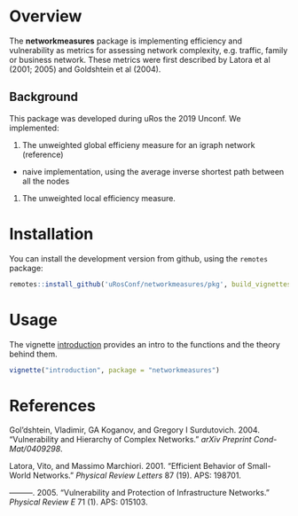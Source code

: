 
Overview
========

The **networkmeasures** package is implementing efficiency and vulnerability as metrics for assessing network complexity, e.g. traffic, family or business network. These metrics were first described by Latora et al (2001; 2005) and Goldshtein et al (2004).

Background
----------

This package was developed during uRos the 2019 Unconf. We implemented:

1.  The unweighted global efficieny measure for an igraph network (reference)

-   naive implementation, using the average inverse shortest path between all the nodes

1.  The unweighted local efficiency measure.

Installation
============

You can install the development version from github, using the `remotes` package:

``` r
remotes::install_github('uRosConf/networkmeasures/pkg', build_vignettes = TRUE)
```

Usage
=====

The vignette [introduction](pkg/doc/introduction.html) provides an intro to the functions and the theory behind them.

``` r
vignette("introduction", package = "networkmeasures")
```

References
==========

Gol’dshtein, Vladimir, GA Koganov, and Gregory I Surdutovich. 2004. “Vulnerability and Hierarchy of Complex Networks.” *arXiv Preprint Cond-Mat/0409298*.

Latora, Vito, and Massimo Marchiori. 2001. “Efficient Behavior of Small-World Networks.” *Physical Review Letters* 87 (19). APS: 198701.

———. 2005. “Vulnerability and Protection of Infrastructure Networks.” *Physical Review E* 71 (1). APS: 015103.
